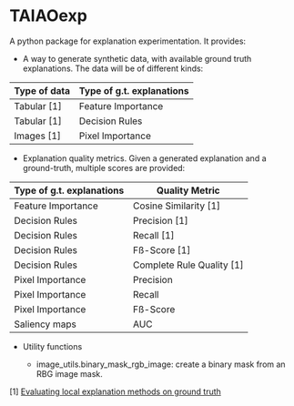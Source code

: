 # TAIAOexp

A python package for explanation experimentation. It provides:

* A way to generate synthetic data, with available ground truth explanations. The data will be of different kinds:

|**Type of data**|**Type of g.t. explanations**|
|----------------|-----------------------------|
|Tabular [1]     |Feature Importance           |
|Tabular [1]     |Decision Rules               |
|Images [1]      |Pixel Importance             |

* Explanation quality metrics. Given a generated explanation and a ground-truth, multiple scores are provided:

|**Type of g.t. explanations**|**Quality Metric**       |
|-----------------------------|-------------------------|
|Feature Importance           |Cosine Similarity [1]    |
|Decision Rules               |Precision [1]            |
|Decision Rules               |Recall [1]               |
|Decision Rules               |Fß-Score [1]             |
|Decision Rules               |Complete Rule Quality [1]|
|Pixel Importance             |Precision                |
|Pixel Importance             |Recall                   |
|Pixel Importance             |Fß-Score                 |
|Saliency maps                |AUC                      |

* Utility functions

    * image_utils.binary_mask_rgb_image: create a binary mask from an RBG image mask.

[1] [Evaluating local explanation methods on ground truth](https://www.researchgate.net/publication/346916247_Evaluating_local_explanation_methods_on_ground_truth)
